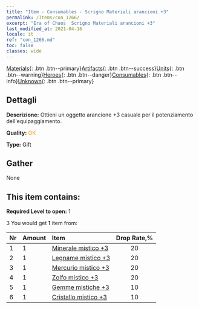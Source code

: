 ```yaml
---
title: "Item - Consumables - Scrigno Materiali arancioni +3"
permalink: /Items/con_1266/
excerpt: "Era of Chaos  Scrigno Materiali arancioni +3"
last_modified_at: 2021-04-16
locale: it
ref: "con_1266.md"
toc: false
classes: wide
---
```

 [Materials](/it/Items/){: .btn .btn--primary}[Artifacts](/it/Items/Artifacts/){: .btn .btn--success}[Units](/it/Items/Units/){: .btn .btn--warning}[Heroes](/it/Items/Heroes/){: .btn .btn--danger}[Consumables](/it/Items/Consumables/){: .btn .btn--info}[Unknown](/it/Items/Unknown/){: .btn .btn--primary}

## Dettagli
 **Descrizione:** Ottieni un oggetto arancione +3 casuale per il potenziamento dell'equipaggiamento.

 **Quality:** <span style="color: #FF8C00">OK</span>

 **Type:** Gift

## Gather

  None

## This item contains:

 **Required Level to open:** 1

 3 You would get **1** item  from:

  | Nr | Amount |     Item    | Drop Rate,% |
  |:---|:-------|:------------|:---------:|
  | 1 | 1 | [Minerale mistico +3](/it/Items/mat_82/) | 20 | 
  | 2 | 1 | [Legname mistico +3](/it/Items/mat_83/) | 20 | 
  | 3 | 1 | [Mercurio mistico +3](/it/Items/mat_84/) | 20 | 
  | 4 | 1 | [Zolfo mistico +3](/it/Items/mat_85/) | 20 | 
  | 5 | 1 | [Gemme mistiche +3](/it/Items/mat_86/) | 10 | 
  | 6 | 1 | [Cristallo mistico +3](/it/Items/mat_87/) | 10 | 
